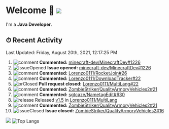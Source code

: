 # Welcome 👋 ![](https://hit.yhype.me/github/profile?user_id=69311874)

I'm a **Java Developer**.

## ⏱ Recent Activity

<!--RECENT_ACTIVITY:last_update-->
Last Updated: Friday, August 20th, 2021, 12:17:25 PM
<!--RECENT_ACTIVITY:last_update_end-->

<!--RECENT_ACTIVITY:start-->
1. ![comment] **Commented:** [minecraft-dev/MinecraftDev#1226](https://github.com/minecraft-dev/MinecraftDev/issues/1226#issuecomment-902623033)
2. ![issueOpened] **Issue opened:** [minecraft-dev/MinecraftDev#1226](https://github.com/minecraft-dev/MinecraftDev/issues/1226)
3. ![comment] **Commented:** [Lorenzo0111/RocketJoin#26](https://github.com/Lorenzo0111/RocketJoin/pull/26#issuecomment-900210660)
4. ![comment] **Commented:** [Lorenzo0111/DownloadTracker#22](https://github.com/Lorenzo0111/DownloadTracker/pull/22#issuecomment-900210632)
5. ![prClosed] **Pull request closed:** [Lorenzo0111/MultiLang#22](https://github.com/Lorenzo0111/MultiLang/pull/22)
6. ![comment] **Commented:** [ZombieStriker/QualityArmoryVehicles2#21](https://github.com/ZombieStriker/QualityArmoryVehicles2/issues/21#issuecomment-899480048)
7. ![comment] **Commented:** [sgtcaze/NametagEdit#630](https://github.com/sgtcaze/NametagEdit/issues/630#issuecomment-899093778)
8. ![release] Released [v1.5](https://github.com/Lorenzo0111/MultiLang/releases/tag/1.5) in [Lorenzo0111/MultiLang](https://github.com/Lorenzo0111/MultiLang)
9. ![comment] **Commented:** [ZombieStriker/QualityArmoryVehicles2#21](https://github.com/ZombieStriker/QualityArmoryVehicles2/issues/21#issuecomment-899027954)
10. ![issueClosed] **Issue closed:** [ZombieStriker/QualityArmoryVehicles2#16](https://github.com/ZombieStriker/QualityArmoryVehicles2/issues/16)
<!--RECENT_ACTIVITY:end-->

[![](https://github-readme-stats.vercel.app/api?username=Lorenzo0111&show_icons=true&count_private=true)](https://github.com/Lorenzo0111)
![Top Langs](https://github-readme-stats.vercel.app/api/top-langs/?username=Lorenzo0111&layout=compact)

[issueOpened]: https://cdn.jsdelivr.net/gh/Readme-Workflows/Readme-Icons@main/icons/octicons/IssueOpenedOld.svg
[issueClosed]: https://cdn.jsdelivr.net/gh/Readme-Workflows/Readme-Icons@main/icons/octicons/IssueClosedOld.svg

[prOpened]: https://cdn.jsdelivr.net/gh/Readme-Workflows/Readme-Icons@main/icons/octicons/PullRequestOpened.svg
[prClosed]: https://cdn.jsdelivr.net/gh/Readme-Workflows/Readme-Icons@main/icons/octicons/PullRequestClosed.svg
[prMerged]: https://cdn.jsdelivr.net/gh/Readme-Workflows/Readme-Icons@main/icons/octicons/PullRequestMerged.svg

[comment]: https://cdn.jsdelivr.net/gh/Readme-Workflows/Readme-Icons@main/icons/octicons/Comment.svg

[changesRequested]: https://cdn.jsdelivr.net/gh/Readme-Workflows/Readme-Icons@main/icons/octicons/RequestedChanges.svg
[approved]: https://cdn.jsdelivr.net/gh/Readme-Workflows/Readme-Icons@main/icons/octicons/ApprovedChanges.svg

[repoCreated]: https://cdn.jsdelivr.net/gh/Readme-Workflows/Readme-Icons@main/icons/octicons/Repository.svg
[release]: https://cdn.jsdelivr.net/gh/Readme-Workflows/Readme-Icons@main/icons/octicons/Release.svg
[star]: https://cdn.jsdelivr.net/gh/Readme-Workflows/Readme-Icons@main/icons/octicons/StarredRepository.svg
[wiki]: https://cdn.jsdelivr.net/gh/Readme-Workflows/Readme-Icons@main/icons/octicons/Wiki.svg
[fork]: https://cdn.jsdelivr.net/gh/Readme-Workflows/Readme-Icons@main/icons/octicons/ForkedRepository.svg
[people]: https://cdn.jsdelivr.net/gh/Readme-Workflows/Readme-Icons@main/icons/octicons/People.svg
